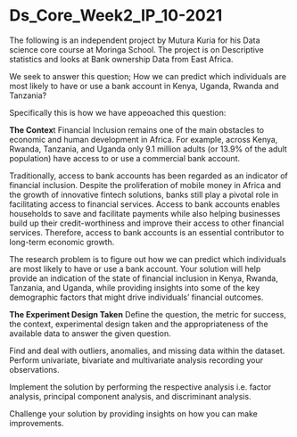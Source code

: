 # Ds_Core_Week2_IP_10-2021
The following is an independent project by Mutura Kuria for his Data science core course at Moringa School. The project  is on Descriptive statistics and looks at Bank ownership Data from East Africa.

We seek to answer this question; How we can predict which individuals are most likely to have or use a bank account in Kenya, Uganda, Rwanda and Tanzania?

Specifically this is how we have appeoached this question:

**The Contex**t
Financial Inclusion remains one of the main obstacles to economic and human development in Africa. For example, across Kenya, Rwanda, Tanzania, and Uganda only 9.1 million adults (or 13.9% of the adult population) have access to or use a commercial bank account.

Traditionally, access to bank accounts has been regarded as an indicator of financial inclusion. Despite the proliferation of mobile money in Africa and the growth of innovative fintech solutions, banks still play a pivotal role in facilitating access to financial services. Access to bank accounts enables households to save and facilitate payments while also helping businesses build up their credit-worthiness and improve their access to other financial services. Therefore, access to bank accounts is an essential contributor to long-term economic growth.

The research problem is to figure out how we can predict which individuals are most likely to have or use a bank account. Your solution will help provide an indication of the state of financial inclusion in Kenya, Rwanda, Tanzania, and Uganda, while providing insights into some of the key demographic factors that might drive individuals’ financial outcomes.

**The Experiment Design Taken**
Define the question, the metric for success, the context, experimental design taken and the appropriateness of the available data to answer the given question.

Find and deal with outliers, anomalies, and missing data within the dataset. Perform univariate, bivariate and multivariate analysis recording your observations.

Implement the solution by performing the respective analysis i.e. factor analysis, principal component analysis, and discriminant analysis.

Challenge your solution by providing insights on how you can make improvements.
